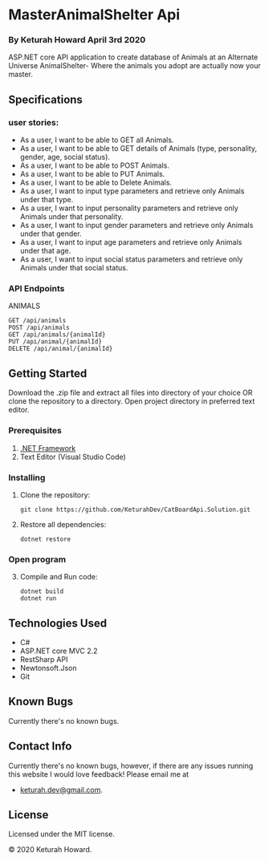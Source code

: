 # MasterAnimalShelter Api
### By **Keturah Howard**  April 3rd 2020

ASP.NET core API application to create database of Animals at an Alternate Universe AnimalShelter- Where the animals you adopt are actually now your master.

## Specifications 

### user stories:

* As a user, I want to be able to GET all Animals.
* As a user, I want to be able to GET details of Animals (type, personality, gender, age, social status).
* As a user, I want to be able to POST Animals.
* As a user, I want to be able to PUT Animals.
* As a user, I want to be able to Delete Animals.
* As a user, I want to input type parameters and retrieve only Animals under that type.
* As a user, I want to input personality parameters and retrieve only Animals under that personality.
* As a user, I want to input gender parameters and retrieve only Animals under that gender.
* As a user, I want to input age parameters and retrieve only Animals under that age.
* As a user, I want to input social status parameters and retrieve only Animals under that social status.

### API Endpoints

ANIMALS
```
GET /api/animals
POST /api/animals
GET /api/animals/{animalId}
PUT /api/animal/{animalId}
DELETE /api/animal/{animalId}
```




## Getting Started

Download the .zip file and extract all files into directory of your choice OR clone the repository to a directory. Open project directory in preferred text editor.

### Prerequisites

1. [.NET Framework](https://dotnet.microsoft.com/download/thank-you/dotnet-sdk-2.2.106-macos-x64-installer) 
2. Text Editor (Visual Studio Code)

### Installing

1. Clone the repository:
    ```
    git clone https://github.com/KeturahDev/CatBoardApi.Solution.git
    ```

2. Restore all dependencies:
    ```
    dotnet restore
    ```

### Open program

3. Compile and Run code:
    ```
    dotnet build
    dotnet run
    ```



## Technologies Used

* C#
* ASP.NET core MVC 2.2
* RestSharp API
* Newtonsoft.Json
* Git


## Known Bugs
Currently there's no known bugs.

## Contact Info 
Currently there's no known bugs, however, if there are any issues running this website I would love feedback! Please email me at 
* keturah.dev@gmail.com.



## License

Licensed under the MIT license.

&copy; 2020 Keturah Howard.